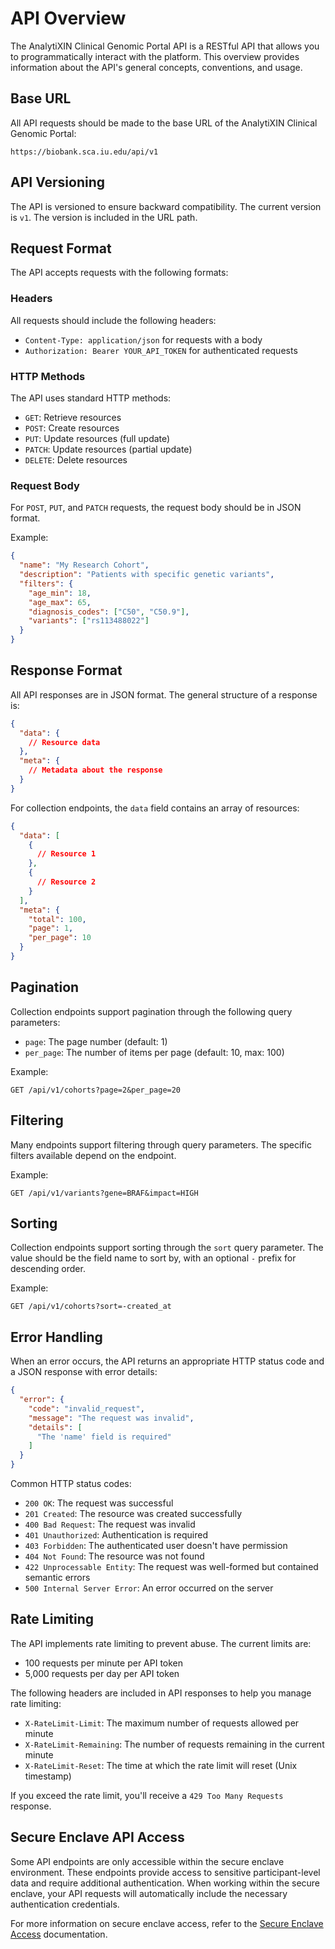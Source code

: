 # API Overview

The AnalytiXIN Clinical Genomic Portal API is a RESTful API that allows you to programmatically interact with the platform. This overview provides information about the API's general concepts, conventions, and usage.

## Base URL

All API requests should be made to the base URL of the AnalytiXIN Clinical Genomic Portal:

```
https://biobank.sca.iu.edu/api/v1
```

## API Versioning

The API is versioned to ensure backward compatibility. The current version is `v1`. The version is included in the URL path.

## Request Format

The API accepts requests with the following formats:

### Headers

All requests should include the following headers:

- `Content-Type: application/json` for requests with a body
- `Authorization: Bearer YOUR_API_TOKEN` for authenticated requests

### HTTP Methods

The API uses standard HTTP methods:

- `GET`: Retrieve resources
- `POST`: Create resources
- `PUT`: Update resources (full update)
- `PATCH`: Update resources (partial update)
- `DELETE`: Delete resources

### Request Body

For `POST`, `PUT`, and `PATCH` requests, the request body should be in JSON format.

Example:

```json
{
  "name": "My Research Cohort",
  "description": "Patients with specific genetic variants",
  "filters": {
    "age_min": 18,
    "age_max": 65,
    "diagnosis_codes": ["C50", "C50.9"],
    "variants": ["rs113488022"]
  }
}
```

## Response Format

All API responses are in JSON format. The general structure of a response is:

```json
{
  "data": {
    // Resource data
  },
  "meta": {
    // Metadata about the response
  }
}
```

For collection endpoints, the `data` field contains an array of resources:

```json
{
  "data": [
    {
      // Resource 1
    },
    {
      // Resource 2
    }
  ],
  "meta": {
    "total": 100,
    "page": 1,
    "per_page": 10
  }
}
```

## Pagination

Collection endpoints support pagination through the following query parameters:

- `page`: The page number (default: 1)
- `per_page`: The number of items per page (default: 10, max: 100)

Example:

```
GET /api/v1/cohorts?page=2&per_page=20
```

## Filtering

Many endpoints support filtering through query parameters. The specific filters available depend on the endpoint.

Example:

```
GET /api/v1/variants?gene=BRAF&impact=HIGH
```

## Sorting

Collection endpoints support sorting through the `sort` query parameter. The value should be the field name to sort by, with an optional `-` prefix for descending order.

Example:

```
GET /api/v1/cohorts?sort=-created_at
```

## Error Handling

When an error occurs, the API returns an appropriate HTTP status code and a JSON response with error details:

```json
{
  "error": {
    "code": "invalid_request",
    "message": "The request was invalid",
    "details": [
      "The 'name' field is required"
    ]
  }
}
```

Common HTTP status codes:

- `200 OK`: The request was successful
- `201 Created`: The resource was created successfully
- `400 Bad Request`: The request was invalid
- `401 Unauthorized`: Authentication is required
- `403 Forbidden`: The authenticated user doesn't have permission
- `404 Not Found`: The resource was not found
- `422 Unprocessable Entity`: The request was well-formed but contained semantic errors
- `500 Internal Server Error`: An error occurred on the server

## Rate Limiting

The API implements rate limiting to prevent abuse. The current limits are:

- 100 requests per minute per API token
- 5,000 requests per day per API token

The following headers are included in API responses to help you manage rate limiting:

- `X-RateLimit-Limit`: The maximum number of requests allowed per minute
- `X-RateLimit-Remaining`: The number of requests remaining in the current minute
- `X-RateLimit-Reset`: The time at which the rate limit will reset (Unix timestamp)

If you exceed the rate limit, you'll receive a `429 Too Many Requests` response.

## Secure Enclave API Access

Some API endpoints are only accessible within the secure enclave environment. These endpoints provide access to sensitive participant-level data and require additional authentication. When working within the secure enclave, your API requests will automatically include the necessary authentication credentials.

For more information on secure enclave access, refer to the [Secure Enclave Access](/guide/secure-enclave-access) documentation.

